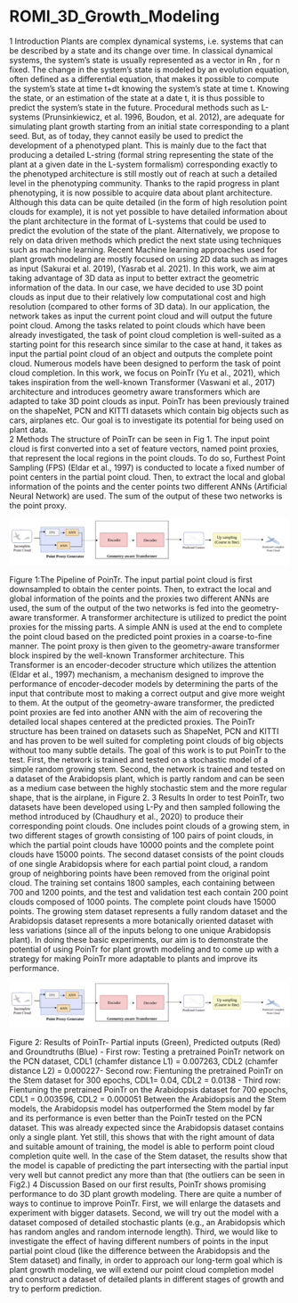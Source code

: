 # ROMI_3D_Growth_Modeling
1 Introduction 
Plants are complex dynamical systems, i.e. systems that can be described by a state and its change over time. In classical dynamical systems, the system’s state is usually represented as a vector in Rn , for n fixed. The change in the system’s state is modeled by an evolution equation, often defined as a  differential equation, that makes it possible to compute the system’s state at time t+dt knowing the  system’s state at time t. Knowing the state, or an estimation of the state at a date t, it is thus possible to predict the system’s state in the future. 
Procedural methods such as L-systems (Prunsinkiewicz, et al. 1996, Boudon, et al. 2012), are adequate for simulating plant growth starting from an initial state corresponding to a plant seed. But, as of today, they cannot easily be used to predict the development of a phenotyped plant. This is mainly due to the fact that producing a detailed L-string (formal string representing the state of the plant at a given date  in the L-system formalism) corresponding exactly to the phenotyped architecture is still mostly out of  reach at such a detailed level in the phenotyping community.
Thanks to the rapid progress in plant phenotyping, it is now possible to acquire data about plant architecture. Although this data can be quite detailed (in the form of high resolution point clouds for example), it is not yet possible to have detailed information about the plant architecture in the format of L-systems that could be used to predict the evolution of the state of the plant. Alternatively, we propose to rely on data driven methods which predict the next state using techniques such as machine learning. Recent Machine learning approaches used for plant growth modeling are mostly focused on  using 2D data such as images as input (Sakurai et al. 2019), (Yasrab et al. 2021). In this work, we aim at taking advantage of 3D data as input to better extract the geometric information of the data. In our case, we have decided to use 3D point clouds as input due to their relatively low computational cost and high resolution (compared to other forms of 3D data). 
In our application, the network takes as input the current point cloud and will output the future point cloud. Among the tasks related to point clouds which have been already investigated, the task of point cloud completion is well-suited as a starting point for this research since similar to the case at hand, it takes as input the partial point cloud of an object and outputs the complete point cloud. Numerous models have been designed to perform the task of point cloud completion. In this work, we focus on PoinTr (Yu et al., 2021), which takes inspiration from the well-known Transformer (Vaswani et al., 2017) architecture and introduces geometry aware transformers which are adapted to take 3D point clouds as input. PoinTr has been previously trained on the shapeNet, PCN and KITTI datasets which contain big objects such as cars, airplanes etc. Our goal is to investigate its potential for being used on plant data.  
 2 Methods 
The structure of PoinTr can be seen in Fig 1. The input point cloud is first converted into a set of feature vectors, named point proxies, that represent the local regions in the point clouds. To do so, Furthest Point Sampling (FPS) (Eldar et al., 1997) is conducted to locate a fixed number of point centers in the partial point cloud. Then, to extract the local and global information of the points and the center points two different ANNs (Artificial Neural Network) are used. The sum of the output of these two networks is the point proxy. 



![alt text](https://github.com/Mona-ShZeinoddin/ROMI_3D_Growth_Modeling/blob/main/PoinTr_Review.png)
 

Figure 1:The Pipeline of PoinTr. The input partial point cloud is first downsampled to obtain the center points. Then, to extract the local and global information of the points and the proxies two different ANNs are used, the sum of the output of the two networks is fed into the geometry-aware transformer. A transformer architecture is utilized to predict the point proxies for the missing parts. A simple ANN is used at the end to complete the point cloud based on the predicted point proxies in a coarse-to-fine manner. 
The point proxy is then given to the geometry-aware transformer block inspired by the well-known  Transformer architecture. This Transformer is an encoder-decoder structure which utilizes the attention (Eldar et al., 1997) mechanism, a mechanism designed to improve the performance of encoder-decoder models by determining the parts of the input that contribute most to making a correct output and give more weight to them. At the output of the geometry-aware transformer, the predicted point proxies are fed into another ANN with the aim of recovering the detailed local shapes centered at the predicted proxies. 
The PoinTr structure has been trained on datasets such as ShapeNet, PCN and KITTI and has proven to be well suited for completing point clouds of big objects without too many subtle details. The goal of this work is to put PoinTr to the test. First, the network is trained and tested on a stochastic model of a simple random growing stem. Second, the network is trained and tested on a dataset of the Arabidopsis plant, which is partly random and can be seen as a medium case between the highly stochastic stem and the more regular shape, that is the airplane, in Figure 2. 
3 Results 
In order to test PoinTr, two datasets have been developed using L-Py and then sampled following the method introduced by (Chaudhury et al., 2020) to produce their corresponding point clouds. One includes point clouds of a growing stem, in two different stages of growth consisting of 100 pairs of point clouds, in which the partial point clouds have 10000 points and the complete point clouds have 15000 points. The second dataset consists of the point clouds of one single Arabidopsis where for each partial point cloud, a random group of neighboring points have been removed from the original point cloud. The training set contains 1800 samples, each containing between 700 and 1200 points, and the test and validation test each contain 200 point clouds composed of 1000 points. The complete point clouds have 15000 points. The growing stem dataset represents a fully random dataset and the Arabidopsis dataset represents a more botanically oriented dataset with less variations (since all of the inputs belong to one unique Arabidopsis plant). In doing these basic experiments, our aim is to demonstrate the potential of using PoinTr for plant growth modeling and to come up with a strategy for making PoinTr more adaptable to plants and improve its performance. 



![alt text](https://github.com/Mona-ShZeinoddin/ROMI_3D_Growth_Modeling/blob/main/PoinTr_Review.png)


Figure 2: Results of PoinTr- Partial inputs (Green), Predicted outputs (Red) and Groundtruths (Blue) - First row: Testing a pretrained PoinTr network on the PCN dataset, CDL1 (chamfer distance L1) = 0.007263, CDL2 (chamfer distance L2) = 0.000227- Second row: Fientuning the pretrained PoinTr on the Stem dataset for 300 epochs, CDL1= 0.04, CDL2 = 0.0138 - Third row: Fientuning the pretrained PoinTr on the Arabidopsis dataset for 700 epochs, CDL1 = 0.003596, CDL2 = 0.000051 
Between the Arabidopsis and the Stem models, the Arabidopsis model has outperformed the Stem model by far and its performance is even better than the PoinTr tested on the PCN dataset. This was already expected since the Arabidopsis dataset contains only a single plant. Yet still, this shows that with the right amount of data and suitable amount of training, the model is able to perform point cloud completion quite well. In the case of the Stem dataset, the results show that the model is capable of predicting the part intersecting with the partial input very well but cannot predict any more than that (the outliers can be seen in Fig2.) 
4 Discussion 
Based on our first results, PoinTr shows promising performance to do 3D plant growth modeling. There are quite a number of ways to continue to improve PoinTr. First, we will enlarge the datasets and experiment with bigger datasets. Second, we will try out the model with a dataset composed of detailed stochastic plants (e.g., an Arabidopsis which has random angles and random internode length). Third, we would like to investigate the effect of having different numbers of points in the input partial point cloud (like the difference between the Arabidopsis and the Stem dataset) and finally, in order to approach our long-term goal which is plant growth modeling, we will extend our point cloud completion model and construct a dataset of detailed plants in different stages of growth and try to perform prediction.




